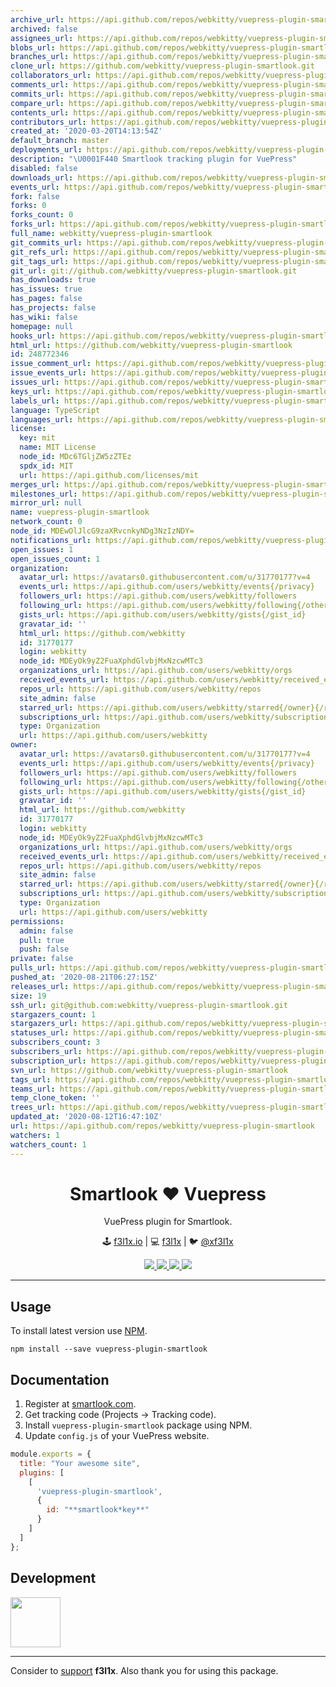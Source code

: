 ```yaml
---
archive_url: https://api.github.com/repos/webkitty/vuepress-plugin-smartlook/{archive_format}{/ref}
archived: false
assignees_url: https://api.github.com/repos/webkitty/vuepress-plugin-smartlook/assignees{/user}
blobs_url: https://api.github.com/repos/webkitty/vuepress-plugin-smartlook/git/blobs{/sha}
branches_url: https://api.github.com/repos/webkitty/vuepress-plugin-smartlook/branches{/branch}
clone_url: https://github.com/webkitty/vuepress-plugin-smartlook.git
collaborators_url: https://api.github.com/repos/webkitty/vuepress-plugin-smartlook/collaborators{/collaborator}
comments_url: https://api.github.com/repos/webkitty/vuepress-plugin-smartlook/comments{/number}
commits_url: https://api.github.com/repos/webkitty/vuepress-plugin-smartlook/commits{/sha}
compare_url: https://api.github.com/repos/webkitty/vuepress-plugin-smartlook/compare/{base}...{head}
contents_url: https://api.github.com/repos/webkitty/vuepress-plugin-smartlook/contents/{+path}
contributors_url: https://api.github.com/repos/webkitty/vuepress-plugin-smartlook/contributors
created_at: '2020-03-20T14:13:54Z'
default_branch: master
deployments_url: https://api.github.com/repos/webkitty/vuepress-plugin-smartlook/deployments
description: "\U0001F440 Smartlook tracking plugin for VuePress"
disabled: false
downloads_url: https://api.github.com/repos/webkitty/vuepress-plugin-smartlook/downloads
events_url: https://api.github.com/repos/webkitty/vuepress-plugin-smartlook/events
fork: false
forks: 0
forks_count: 0
forks_url: https://api.github.com/repos/webkitty/vuepress-plugin-smartlook/forks
full_name: webkitty/vuepress-plugin-smartlook
git_commits_url: https://api.github.com/repos/webkitty/vuepress-plugin-smartlook/git/commits{/sha}
git_refs_url: https://api.github.com/repos/webkitty/vuepress-plugin-smartlook/git/refs{/sha}
git_tags_url: https://api.github.com/repos/webkitty/vuepress-plugin-smartlook/git/tags{/sha}
git_url: git://github.com/webkitty/vuepress-plugin-smartlook.git
has_downloads: true
has_issues: true
has_pages: false
has_projects: false
has_wiki: false
homepage: null
hooks_url: https://api.github.com/repos/webkitty/vuepress-plugin-smartlook/hooks
html_url: https://github.com/webkitty/vuepress-plugin-smartlook
id: 248772346
issue_comment_url: https://api.github.com/repos/webkitty/vuepress-plugin-smartlook/issues/comments{/number}
issue_events_url: https://api.github.com/repos/webkitty/vuepress-plugin-smartlook/issues/events{/number}
issues_url: https://api.github.com/repos/webkitty/vuepress-plugin-smartlook/issues{/number}
keys_url: https://api.github.com/repos/webkitty/vuepress-plugin-smartlook/keys{/key_id}
labels_url: https://api.github.com/repos/webkitty/vuepress-plugin-smartlook/labels{/name}
language: TypeScript
languages_url: https://api.github.com/repos/webkitty/vuepress-plugin-smartlook/languages
license:
  key: mit
  name: MIT License
  node_id: MDc6TGljZW5zZTEz
  spdx_id: MIT
  url: https://api.github.com/licenses/mit
merges_url: https://api.github.com/repos/webkitty/vuepress-plugin-smartlook/merges
milestones_url: https://api.github.com/repos/webkitty/vuepress-plugin-smartlook/milestones{/number}
mirror_url: null
name: vuepress-plugin-smartlook
network_count: 0
node_id: MDEwOlJlcG9zaXRvcnkyNDg3NzIzNDY=
notifications_url: https://api.github.com/repos/webkitty/vuepress-plugin-smartlook/notifications{?since,all,participating}
open_issues: 1
open_issues_count: 1
organization:
  avatar_url: https://avatars0.githubusercontent.com/u/31770177?v=4
  events_url: https://api.github.com/users/webkitty/events{/privacy}
  followers_url: https://api.github.com/users/webkitty/followers
  following_url: https://api.github.com/users/webkitty/following{/other_user}
  gists_url: https://api.github.com/users/webkitty/gists{/gist_id}
  gravatar_id: ''
  html_url: https://github.com/webkitty
  id: 31770177
  login: webkitty
  node_id: MDEyOk9yZ2FuaXphdGlvbjMxNzcwMTc3
  organizations_url: https://api.github.com/users/webkitty/orgs
  received_events_url: https://api.github.com/users/webkitty/received_events
  repos_url: https://api.github.com/users/webkitty/repos
  site_admin: false
  starred_url: https://api.github.com/users/webkitty/starred{/owner}{/repo}
  subscriptions_url: https://api.github.com/users/webkitty/subscriptions
  type: Organization
  url: https://api.github.com/users/webkitty
owner:
  avatar_url: https://avatars0.githubusercontent.com/u/31770177?v=4
  events_url: https://api.github.com/users/webkitty/events{/privacy}
  followers_url: https://api.github.com/users/webkitty/followers
  following_url: https://api.github.com/users/webkitty/following{/other_user}
  gists_url: https://api.github.com/users/webkitty/gists{/gist_id}
  gravatar_id: ''
  html_url: https://github.com/webkitty
  id: 31770177
  login: webkitty
  node_id: MDEyOk9yZ2FuaXphdGlvbjMxNzcwMTc3
  organizations_url: https://api.github.com/users/webkitty/orgs
  received_events_url: https://api.github.com/users/webkitty/received_events
  repos_url: https://api.github.com/users/webkitty/repos
  site_admin: false
  starred_url: https://api.github.com/users/webkitty/starred{/owner}{/repo}
  subscriptions_url: https://api.github.com/users/webkitty/subscriptions
  type: Organization
  url: https://api.github.com/users/webkitty
permissions:
  admin: false
  pull: true
  push: false
private: false
pulls_url: https://api.github.com/repos/webkitty/vuepress-plugin-smartlook/pulls{/number}
pushed_at: '2020-08-21T06:27:15Z'
releases_url: https://api.github.com/repos/webkitty/vuepress-plugin-smartlook/releases{/id}
size: 19
ssh_url: git@github.com:webkitty/vuepress-plugin-smartlook.git
stargazers_count: 1
stargazers_url: https://api.github.com/repos/webkitty/vuepress-plugin-smartlook/stargazers
statuses_url: https://api.github.com/repos/webkitty/vuepress-plugin-smartlook/statuses/{sha}
subscribers_count: 3
subscribers_url: https://api.github.com/repos/webkitty/vuepress-plugin-smartlook/subscribers
subscription_url: https://api.github.com/repos/webkitty/vuepress-plugin-smartlook/subscription
svn_url: https://github.com/webkitty/vuepress-plugin-smartlook
tags_url: https://api.github.com/repos/webkitty/vuepress-plugin-smartlook/tags
teams_url: https://api.github.com/repos/webkitty/vuepress-plugin-smartlook/teams
temp_clone_token: ''
trees_url: https://api.github.com/repos/webkitty/vuepress-plugin-smartlook/git/trees{/sha}
updated_at: '2020-08-12T16:47:10Z'
url: https://api.github.com/repos/webkitty/vuepress-plugin-smartlook
watchers: 1
watchers_count: 1
---
```


<h1 align=center>Smartlook ❤️ Vuepress</h1>

<p align=center>
   VuePress plugin for Smartlook.
</p>

<p align=center>
🕹 <a href="https://f3l1x.io">f3l1x.io</a> | 💻 <a href="https://github.com/f3l1x">f3l1x</a> | 🐦 <a href="https://twitter.com/xf3l1x">@xf3l1x</a>
</p>

<p align=center>
	<a href="https://github.com/webkitty/vuepress-plugin-smartlook/actions">
		<img src="https://badgen.net/github/checks/webkitty/vuepress-plugin-smartlook">
	</a>
	<a href="https://www.npmjs.com/package/vuepress-plugin-smartlook">
		<img src="https://badgen.net/npm/v/vuepress-plugin-smartlook">
	</a>
	<a href="https://www.npmjs.com/package/vuepress-plugin-smartlook">
		<img src="https://badgen.net/npm/dt/vuepress-plugin-smartlook">
	</a>
	<a href="/LICENSE">
		<img src="https://badgen.net/github/license/webkitty/vuepress-plugin-smartlook">
	</a>
</p>

-----

## Usage

To install latest version use [NPM](https://npmjs.com).

```
npm install --save vuepress-plugin-smartlook
```

## Documentation

1. Register at [smartlook.com](https://www.smartlook.com/).
2. Get tracking code (Projects -> Tracking code).
3. Install `vuepress-plugin-smartlook` package using NPM.
4. Update `config.js` of your VuePress website.

```js
module.exports = {
  title: "Your awesome site",
  plugins: [
    [
      'vuepress-plugin-smartlook',
      {
        id: "**smartlook*key**"
      }
    ]
  ]
};
```

## Development

<a href="https://github.com/f3l1x">
    <img width="80" height="80" src="https://avatars2.githubusercontent.com/u/538058?v=3&s=80">
</a>

-----

Consider to [support](https://github.com/sponsors/f3l1x) **f3l1x**. Also thank you for using this package.
